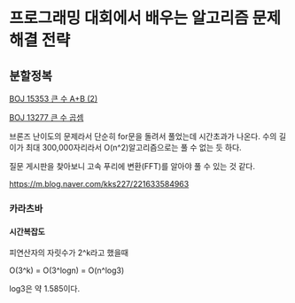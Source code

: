 # 프로그래밍 대회에서 배우는 알고리즘 문제해결 전략

## 분할정복

[BOJ 15353 큰 수 A+B (2)](https://www.acmicpc.net/problem/15353)

[BOJ 13277 큰 수 곱셈](https://www.acmicpc.net/problem/13277)

브론즈 난이도의 문제라서 단순히 for문을 돌려서 풀었는데 시간초과가 나온다. 수의 길이가 최대 300,000자리라서 O(n^2)알고리즘으로는 풀 수 없는 듯 하다.

질문 게시판을 찾아보니 고속 푸리에 변환(FFT)를 알아야 풀 수 있는 것 같다.

https://m.blog.naver.com/kks227/221633584963



### 카라츠바

#### 시간복잡도

피연산자의 자릿수가 2^k라고 했을때

O(3^k) = O(3^logn) = O(n^log3)

log3은 약 1.585이다.

